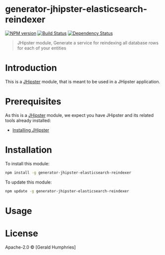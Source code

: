 # generator-jhipster-elasticsearch-reindexer
[![NPM version][npm-image]][npm-url] [![Build Status][travis-image]][travis-url] [![Dependency Status][daviddm-image]][daviddm-url]
> JHipster module, Generate a service for reindexing all database rows for each of your entities

# Introduction

This is a [JHipster](http://jhipster.github.io/) module, that is meant to be used in a JHipster application.

# Prerequisites

As this is a [JHipster](http://jhipster.github.io/) module, we expect you have JHipster and its related tools already installed:

- [Installing JHipster](https://jhipster.github.io/installation.html)

# Installation

To install this module:

```bash
npm install -g generator-jhipster-elasticsearch-reindexer
```

To update this module:
```bash
npm update -g generator-jhipster-elasticsearch-reindexer
```

# Usage

# License

Apache-2.0 © [Gerald Humphries]

[npm-image]: https://img.shields.io/npm/v/generator-jhipster-elasticsearch-reindexer.svg
[npm-url]: https://npmjs.org/package/generator-jhipster-elasticsearch-reindexer
[travis-image]: https://travis-ci.org/geraldhumphries/generator-jhipster-elasticsearch-reindexer.svg?branch=master
[travis-url]: https://travis-ci.org/geraldhumphries/generator-jhipster-elasticsearch-reindexer
[daviddm-image]: https://david-dm.org/geraldhumphries/generator-jhipster-elasticsearch-reindexer.svg?theme=shields.io
[daviddm-url]: https://david-dm.org/geraldhumphries/generator-jhipster-module

